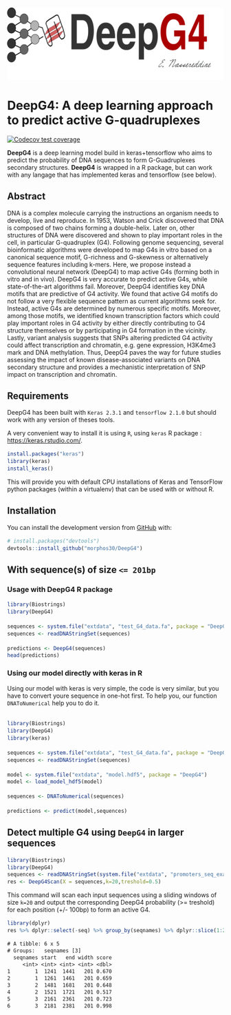 
<!-- README.md is generated from README.Rmd. Please edit that file -->

![logo](logo.svg)

# **DeepG4**: A deep learning approach to predict active G-quadruplexes

<!-- badges: start -->

[![Codecov test
coverage](https://codecov.io/gh/morphos30/DeepG4/branch/master/graph/badge.svg)](https://codecov.io/gh/morphos30/DeepG4?branch=master)
<!-- badges: end -->

**DeepG4** is a deep learning model build in keras+tensorflow who aims
to predict the probability of DNA sequences to form G-Guadruplexes
secondary structures. **DeepG4** is wrapped in a R package, but can work
with any langage that has implemented keras and tensorflow (see below).

## Abstract

DNA is a complex molecule carrying the instructions an organism needs to
develop, live and reproduce. In 1953, Watson and Crick discovered that
DNA is composed of two chains forming a double-helix. Later on, other
structures of DNA were discovered and shown to play important roles in
the cell, in particular G-quadruplex (G4). Following genome sequencing,
several bioinformatic algorithms were developed to map G4s in vitro
based on a canonical sequence motif, G-richness and G-skewness or
alternatively sequence features including k-mers. Here, we propose
instead a convolutional neural network (DeepG4) to map active G4s
(forming both in vitro and in vivo). DeepG4 is very accurate to predict
active G4s, while state-of-the-art algorithms fail. Moreover, DeepG4
identifies key DNA motifs that are predictive of G4 activity. We found
that active G4 motifs do not follow a very flexible sequence pattern as
current algorithms seek for. Instead, active G4s are determined by
numerous specific motifs. Moreover, among those motifs, we identified
known transcription factors which could play important roles in G4
activity by either directly contributing to G4 structure themselves or
by participating in G4 formation in the vicinity. Lastly, variant
analysis suggests that SNPs altering predicted G4 activity could affect
transcription and chromatin, e.g. gene expression, H3K4me3 mark and DNA
methylation. Thus, DeepG4 paves the way for future studies assessing the
impact of known disease-associated variants on DNA secondary structure
and provides a mechanistic interpretation of SNP impact on transcription
and chromatin.

## Requirements

DeepG4 has been built with `Keras 2.3.1` and `tensorflow 2.1.0` but
should work with any version of theses tools.

A very convenient way to install it is using `R`, using `keras` R
package : <https://keras.rstudio.com/>.

``` r
install.packages("keras")
library(keras)
install_keras()
```

This will provide you with default CPU installations of Keras and
TensorFlow python packages (within a virtualenv) that can be used with
or without R.

## Installation

You can install the development version from
[GitHub](https://github.com/) with:

``` r
# install.packages("devtools")
devtools::install_github("morphos30/DeepG4")
```

## With sequence(s) of size `<= 201bp`

### Usage with DeepG4 R package

``` r
library(Biostrings)
library(DeepG4)

sequences <- system.file("extdata", "test_G4_data.fa", package = "DeepG4")
sequences <- readDNAStringSet(sequences)

predictions <- DeepG4(sequences)
head(predictions)
```

### Using our model directly with keras in R

Using our model with keras is very simple, the code is very similar, but
you have to convert youre sequence in one-hot first. To help you, our
function `DNAToNumerical` help you to do it.

``` r

library(Biostrings)
library(DeepG4)
library(keras)

sequences <- system.file("extdata", "test_G4_data.fa", package = "DeepG4")
sequences <- readDNAStringSet(sequences)

model <- system.file("extdata", "model.hdf5", package = "DeepG4")
model <- load_model_hdf5(model)

sequences <- DNAToNumerical(sequences)

predictions <- predict(model,sequences)
```

## Detect multiple G4 using `DeepG4` in larger sequences

``` r
library(Biostrings)
library(DeepG4)
sequences <- readDNAStringSet(system.file("extdata", "promoters_seq_example.fa", package = "DeepG4"))
res <- DeepG4Scan(X = sequences,k=20,treshold=0.5)
```

This command will scan each input sequences using a sliding windows of
size `k=20` and output the corresponding DeepG4 probability (\>=
treshold) for each position (+/- 100bp) to form an active G4.

``` r
library(dplyr)
res %>% dplyr::select(-seq) %>% group_by(seqnames) %>% dplyr::slice(1:2) %>%  head
```

    # A tibble: 6 x 5
    # Groups:   seqnames [3]
      seqnames start   end width score
         <int> <int> <int> <int> <dbl>
    1        1  1241  1441   201 0.670
    2        1  1261  1461   201 0.659
    3        2  1481  1681   201 0.648
    4        2  1521  1721   201 0.517
    5        3  2161  2361   201 0.723
    6        3  2181  2381   201 0.998

